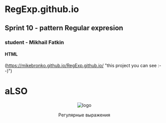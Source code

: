 # RegExp.github.io
## Sprint 10 - pattern Regular expresion
### student - Mikhail Fatkin
#### HTML
(https://mikebronko.github.io/RegExp.github.io/ "this project you can see :--)")

# aLSO
<!DOCTYPE html>
<html lang="ru">
<head>
    <meta charset="UTF-8">
    <link rel="stylesheet" href="./style.css">
</head>
<body>
    <header class="header">
        <img class="header__logo" src="https://pictures.s3.yandex.net/frontend-developer/dom_bom/logo.svg" alt="logo">
        <p class="header__logo-sub">Регулярные выражения</p>
    </header>
</body>
</html> 